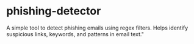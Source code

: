 # phishing-detector
A simple tool to detect phishing emails using regex filters. Helps identify suspicious links, keywords, and patterns in email text."
